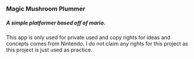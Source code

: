 ### Magic Mushroom Plummer

##### A simple platformer based off of mario.

This app is only used for private used and copy rights for ideas and concepts comes from Nintendo. I do not claim any rights for this project as this project is just used as practice.
